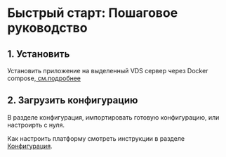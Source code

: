 # Быстрый старт: Пошаговое руководство

## 1. Установить

Установить приложение на выделенный VDS сервер через Docker compose,[ см.подробнее](/ru/docker)

## 2. Загрузить конфигурацию

В разделе конфигурация, импортировать готовую конфигурацию, или настроирть с нуля. 

Как настроить платформу смотреть инструкции в разделе [Конфигурация](/ru/configuration/general). 